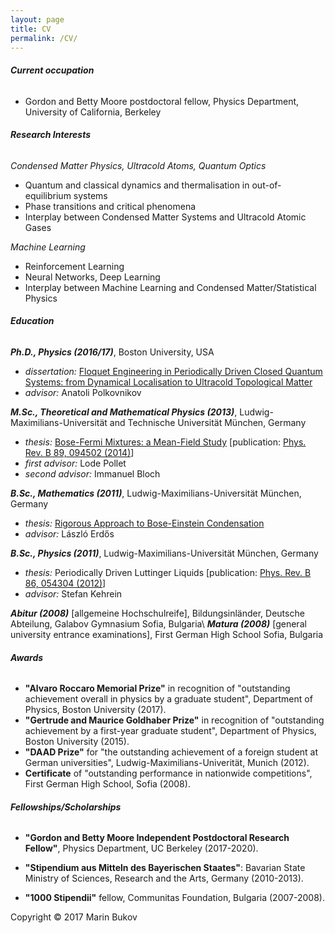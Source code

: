 ```yaml
---
layout: page
title: CV
permalink: /CV/
---
```


###### __Current occupation__

* Gordon and Betty Moore postdoctoral fellow, Physics Department, University of California, Berkeley

###### __Research Interests__

*Condensed Matter Physics, Ultracold Atoms, Quantum Optics*
* Quantum and classical dynamics and thermalisation in out-of-equilibrium systems 
* Phase transitions and critical phenomena
* Interplay between Condensed Matter Systems and Ultracold Atomic Gases

*Machine Learning*
* Reinforcement Learning
* Neural Networks, Deep Learning
* Interplay between Machine Learning and Condensed Matter/Statistical Physics

###### __Education__

__*Ph.D., Physics (2016/17)*__, Boston University, USA
* *dissertation:* [Floquet Engineering in Periodically Driven Closed Quantum Systems: from Dynamical Localisation to Ultracold Topological Matter]({{site.baseurl}}../files/Floquet_thesis.pdf)
* *advisor:* Anatoli Polkovnikov

__*M.Sc., Theoretical and Mathematical Physics (2013)*__, Ludwig-Maximilians-Universität and Technische Universität München, Germany
* *thesis:* [Bose-Fermi Mixtures: a Mean-Field Study](https://epub.ub.uni-muenchen.de/29268/) [publication: [Phys. Rev. B 89, 094502 (2014)](https://arxiv.org/abs/1311.7148)]
* *first advisor:* Lode Pollet
* *second advisor:* Immanuel Bloch

__*B.Sc., Mathematics (2011)*__, Ludwig-Maximilians-Universität München, Germany
* *thesis:* [Rigorous Approach to Bose-Einstein Condensation](http://www.mathematik.uni-muenchen.de/~lerdos/Stud/bukov.pdf)
* *advisor:* László Erdős

__*B.Sc., Physics (2011)*__, Ludwig-Maximilians-Universität München, Germany
* *thesis:* Periodically Driven Luttinger Liquids [publication: [Phys. Rev. B 86, 054304 (2012)](https://arxiv.org/abs/1206.2504)]
* *advisor:* Stefan Kehrein

__*Abitur (2008)*__ [allgemeine Hochschulreife], Bildungsinländer, Deutsche Abteilung, Galabov Gymnasium Sofia, Bulgaria\\
__*Matura (2008)*__ [general university entrance examinations], First German High School Sofia, Bulgaria


###### __Awards__

* __"Alvaro Roccaro Memorial Prize"__ in recognition of "outstanding achievement overall in physics by a graduate student", Department of Physics,
Boston University (2017).
* __"Gertrude and Maurice Goldhaber Prize"__ in recognition of "outstanding achievement by a first-year graduate student", Department of Physics,
Boston University (2015).
* __"DAAD Prize"__ for "the outstanding achievement of a foreign student at German universities", Ludwig-Maximilians-Univerität, Munich (2012).
* __Certificate__ of "outstanding performance in nationwide competitions", First German High School, Sofia (2008). 

###### __Fellowships/Scholarships__

* __"Gordon and Betty Moore Independent Postdoctoral Research Fellow"__, Physics Department, UC Berkeley (2017-2020). 

* __"Stipendium aus Mitteln des Bayerischen Staates"__: Bavarian State Ministry of Sciences, Research and the Arts, Germany (2010-2013).

* __"1000 Stipendii"__ fellow, Communitas Foundation, Bulgaria (2007-2008).



Copyright © 2017 Marin Bukov

